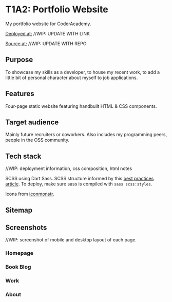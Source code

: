 # T1A2: Portfolio Website

My portfolio website for CoderAcademy.

[Deployed at:](https://www.google.com) //WIP: UPDATE WITH LINK

[Source at:](https://www.github.com) //WIP: UPDATE WITH REPO

## Purpose

To showcase my skills as a developer, to house my recent work, to add a little bit of personal character about myself to job applications.

## Features

Four-page static website featuring handbuilt HTML & CSS components.

## Target audience

Mainly future recruiters or coworkers. Also includes my programming peers, people in the OSS community.

## Tech stack

//WIP: deployment information, css composition, html notes

SCSS using Dart Sass. SCSS structure informed by this [best practices article](https://www.webdesignerdepot.com/2020/12/2-smartest-ways-to-structure-sass/). To deploy, make sure sass is compiled with `sass scss:styles`.

Icons from [iconmonstr](https://iconmonstr.com/).

## Sitemap

## Screenshots

//WIP: screenshot of mobile and desktop layout of each page.

### Homepage

### Book Blog

### Work

### About
